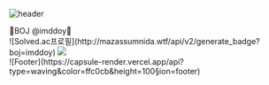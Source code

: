 ![header](https://capsule-render.vercel.app/api?type=waving&color=ffc0cb&height=200&section=header&text=ddddddoii&fontSize=70)
<div>
💚BOJ @imddoy💚<br>
![Solved.ac프로필](http://mazassumnida.wtf/api/v2/generate_badge?boj=imddoy)
  <img src="http://mazandi.herokuapp.com/api?handle=imddoy&theme=warm"/>
 </div>
![Footer](https://capsule-render.vercel.app/api?type=waving&color=ffc0cb&height=100&section=footer)
<!--
**imddoy/imddoy** is a ✨ _special_ ✨ repository because its `README.md` (this file) appears on your GitHub profile.

Here are some ideas to get you started:

- 🔭 I’m currently working on ...
- 🌱 I’m currently learning ...
- 👯 I’m looking to collaborate on ...
- 🤔 I’m looking for help with ...
- 💬 Ask me about ...
- 📫 How to reach me: ...
- 😄 Pronouns: ...
- ⚡ Fun fact: ...
-->
